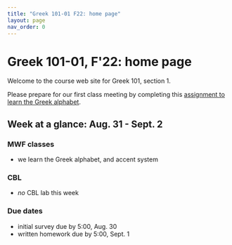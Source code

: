 ```yaml
---
title: "Greek 101-01 F22: home page"
layout: page
nav_order: 0
---
```




# Greek 101-01, F'22: home page

Welcome to the course web site for Greek 101, section 1.

Please prepare for our first class meeting by completing this [assignment to learn the Greek alphabet](classes/intro/).




## Week at a glance: Aug. 31 - Sept. 2

### MWF classes

- we learn the Greek alphabet, and accent system


### CBL

- *no* CBL lab this week

### Due dates

- initial survey due by 5:00, Aug. 30
- written homework due by 5:00, Sept. 1